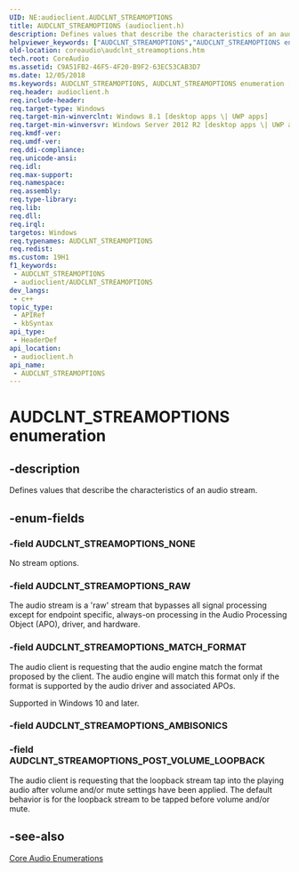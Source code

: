 ```yaml
---
UID: NE:audioclient.AUDCLNT_STREAMOPTIONS
title: AUDCLNT_STREAMOPTIONS (audioclient.h)
description: Defines values that describe the characteristics of an audio stream.
helpviewer_keywords: ["AUDCLNT_STREAMOPTIONS","AUDCLNT_STREAMOPTIONS enumeration [Core Audio]","AUDCLNT_STREAMOPTIONS_MATCH_FORMAT","AUDCLNT_STREAMOPTIONS_NONE","AUDCLNT_STREAMOPTIONS_RAW","audioclient/AUDCLNT_STREAMOPTIONS","audioclient/AUDCLNT_STREAMOPTIONS_MATCH_FORMAT","audioclient/AUDCLNT_STREAMOPTIONS_NONE","audioclient/AUDCLNT_STREAMOPTIONS_RAW","coreaudio.audclnt_streamoptions"]
old-location: coreaudio\audclnt_streamoptions.htm
tech.root: CoreAudio
ms.assetid: C9A51FB2-46F5-4F20-B9F2-63EC53CAB3D7
ms.date: 12/05/2018
ms.keywords: AUDCLNT_STREAMOPTIONS, AUDCLNT_STREAMOPTIONS enumeration [Core Audio], AUDCLNT_STREAMOPTIONS_MATCH_FORMAT, AUDCLNT_STREAMOPTIONS_NONE, AUDCLNT_STREAMOPTIONS_RAW, audioclient/AUDCLNT_STREAMOPTIONS, audioclient/AUDCLNT_STREAMOPTIONS_MATCH_FORMAT, audioclient/AUDCLNT_STREAMOPTIONS_NONE, audioclient/AUDCLNT_STREAMOPTIONS_RAW, coreaudio.audclnt_streamoptions
req.header: audioclient.h
req.include-header: 
req.target-type: Windows
req.target-min-winverclnt: Windows 8.1 [desktop apps \| UWP apps]
req.target-min-winversvr: Windows Server 2012 R2 [desktop apps \| UWP apps]
req.kmdf-ver: 
req.umdf-ver: 
req.ddi-compliance: 
req.unicode-ansi: 
req.idl: 
req.max-support: 
req.namespace: 
req.assembly: 
req.type-library: 
req.lib: 
req.dll: 
req.irql: 
targetos: Windows
req.typenames: AUDCLNT_STREAMOPTIONS
req.redist: 
ms.custom: 19H1
f1_keywords:
 - AUDCLNT_STREAMOPTIONS
 - audioclient/AUDCLNT_STREAMOPTIONS
dev_langs:
 - c++
topic_type:
 - APIRef
 - kbSyntax
api_type:
 - HeaderDef
api_location:
 - audioclient.h
api_name:
 - AUDCLNT_STREAMOPTIONS
---
```


# AUDCLNT_STREAMOPTIONS enumeration


## -description

Defines values  that describe the characteristics of an audio stream.

## -enum-fields

### -field AUDCLNT_STREAMOPTIONS_NONE

No stream options.

### -field AUDCLNT_STREAMOPTIONS_RAW

The audio stream is a 'raw' stream that bypasses
 all signal processing except for endpoint specific,
                                  always-on processing in the Audio Processing Object (APO), driver, and hardware.

### -field AUDCLNT_STREAMOPTIONS_MATCH_FORMAT

The audio client is requesting that the audio engine match the format proposed by the client. The audio engine
will match this format only if the format is supported by                                  the audio driver and associated APOs. 



Supported in Windows 10 and later.

### -field AUDCLNT_STREAMOPTIONS_AMBISONICS


### -field AUDCLNT_STREAMOPTIONS_POST_VOLUME_LOOPBACK

The audio client is requesting that the loopback stream tap into the playing audio after volume and/or mute settings have been applied. The default behavior is for the loopback stream to be tapped before volume and/or mute.

## -see-also

<a href="/windows/desktop/CoreAudio/core-audio-enumerations">Core Audio Enumerations</a>
